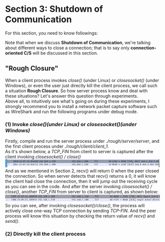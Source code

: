 # **Section 3: Shutdown of Communication**
For this section, you need to know followings:

Note that when we discuss **Shutdown of Communication**, we're talking about different ways to close a connection; that is to say only **connection-oriented C/S** will be discussed in this section. 
## "Rough Closure"
When a client process invokes *close()* (under Linux) or *closesocket()* (under Windows), or even the user just directly kill the client process, we call such a situation **Rough Closure**. So how server process know and deal with these situations? Let's answer this question through experiments. \
Above all, to intuitively see what's going on during these experiments, I strongly recommend you to install a network packet capture software such as WireShark and run the following programs under debug mode.
### (1) Invoke ***close()**(under Linux)*  or ***closesocket()**(under Windows)* 
Firstly, compile and run the server process under *./rough/server/server*, and the first client process under *./rough/client/client_1*. \
As it's shown below, a *TCP_FIN* from client to server is captured after the client invoking *closesocket() / close()*\
![image](https://github.com/zobinHuang/TCP-UDP-socket-notes/blob/master/0.diagram/sec3/sec3-1.png) \
And as we mentioned in Section 2, recv() will return 0 when the peer closed the connection. So when server detects that recv() returns a 0, it will know the client had close the connection, then it will jump out the receiving cycle as you can see in the code. And after the server invoking *closesocket() / close()*, another *TCP_FIN* from server to client is captured, as shown below: \
![image](https://github.com/zobinHuang/TCP-UDP-socket-notes/blob/master/0.diagram/sec3/sec3-2.png) \
So you can see, after invoking *closesocket()/close()*, the process will actively close one-way TCP connection by sending *TCP-FIN*. And the peer process will know this situation by checking the return value of *recv()* and *send()*.
### (2) Directly kill the client process
